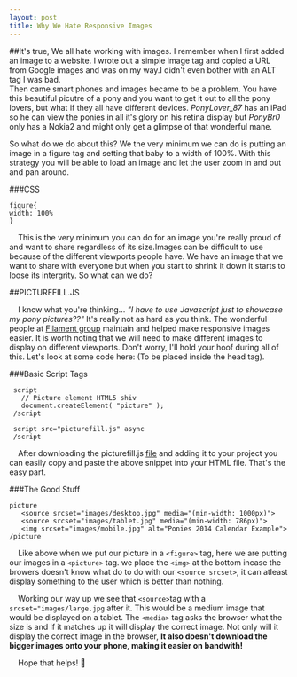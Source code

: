 ```yaml
---
layout: post
title: Why We Hate Responsive Images
---
```


##It's true, We all hate working with images.
  I remember when I first added an image to a website. I wrote out a simple image tag and copied a URL from Google images and was on my way.I didn't even bother with an ALT tag I was bad.   
  Then came smart phones and images became to be a problem. You have this beautiful picutre of a pony and you want to get it out to all the pony lovers, but what if they all have different devices. *PonyLover_87* has an iPad so he can view the ponies in all it's glory on his retina display but *PonyBr0* only has a Nokia2 and might only get a glimpse of that wonderful mane.  

  So what do we do about this? We the very minimum we can do is putting an image in a figure tag and setting that baby to a width of 100%. With this strategy you will be able to load an image and let the user zoom in and out and pan around.

###CSS  
  ```
  figure{
  width: 100%
  }
  ```  
&nbsp;&nbsp;&nbsp; This is the very minimum you can do for an image you're really proud of and want to share regardless of its size.Images can be difficult to use because of the different viewports people have. We have an image that we want to share with everyone but when you start to shrink it down it starts to loose its intergrity. So what can we do?

##PICTUREFILL.JS  

&nbsp;&nbsp;&nbsp; I know what you're thinking... *"I have to use Javascript just to showcase my pony pictures??"* It's really not as hard as you think. The wonderful people at [Filament group](http://filamentgroup.com/) maintain and helped make responsive images easier. It is worth noting that we will need to make different images to display on different viewports. Don't worry, I'll hold your hoof during all of this.
Let's look at some code here: (To be placed inside the head tag).

###Basic Script Tags  
 ```
  script
    // Picture element HTML5 shiv
    document.createElement( "picture" );
  /script
  
  script src="picturefill.js" async
  /script
 ```

&nbsp;&nbsp;&nbsp; After downloading the picturefill.js [file](http://scottjehl.github.io/picturefill/) and adding it to your project you can easily copy and paste the above snippet into your HTML file. That's the easy part.  

###The Good Stuff

 ```
 picture
	<source srcset="images/desktop.jpg" media="(min-width: 1000px)">
	<source srcset="images/tablet.jpg" media="(min-width: 786px)">
	<img srcset="images/mobile.jpg" alt="Ponies 2014 Calendar Example">
 /picture
 ```  

&nbsp;&nbsp;&nbsp; Like above when we put our picture in a `<figure>` tag, here we are putting our images in a `<picture>` tag. we place the `<img>` at the bottom incase the browers doesn't know what do to do with our `<source srcset>`, it can atleast display something to the user which is better than nothing.

&nbsp;&nbsp;&nbsp; Working our way up we see that `<source>`tag with a `srcset="images/large.jpg` after it. This would be a medium image that would be displayed on a tablet. The `<media>` tag asks the browser what the size is and if it matches up it will display the correct image. Not only will it display the correct image in the browser, **It also doesn't download the bigger images onto your phone, making it easier on bandwith!**

&nbsp;&nbsp;&nbsp; Hope that helps! :green_apple:

